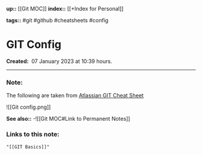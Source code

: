 **up::** [[Git MOC]]
**index::** [[+Index for Personal]]
 

**tags::** #git #github #cheatsheets #config 

# GIT Config

**Created:**  07 January 2023 at  10:39 hours.

___
### Note:
The following are taken from [Atlassian GIT Cheat Sheet](https://wac-cdn.atlassian.com/dam/jcr:e7e22f25-bba2-4ef1-a197-53f46b6df4a5/SWTM-2088_Atlassian-Git-Cheatsheet.pdf?cdnVersion=697)

![[Git config.png]]


**See also::** 
-![[Git MOC#Link to Permanent Notes]]




### Links to this note:
```query
"[[GIT Basics]]"
```

